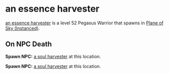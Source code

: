 # an essence harvester



[an essence harvester](/npc/71018) is a level 52 Pegasus Warrior that spawns in [Plane of Sky (Instanced)](/zone/1071).



## On NPC Death

**Spawn NPC:**  [a soul harvester](/npc/71110) at this location.

**Spawn NPC:**  [a soul harvester](/npc/71110) at this location.




